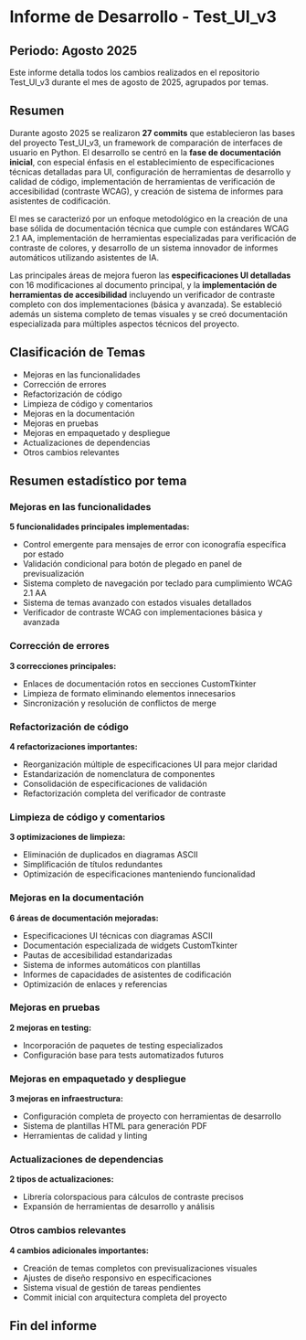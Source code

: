 # Informe de Desarrollo - Test_UI_v3

## Periodo: Agosto 2025

Este informe detalla todos los cambios realizados en el repositorio Test_UI_v3 durante el mes de agosto de 2025, agrupados por temas.

## Resumen

Durante agosto 2025 se realizaron **27 commits** que establecieron las bases del proyecto Test_UI_v3, un framework de comparación de interfaces de usuario en Python. El desarrollo se centró en la **fase de documentación inicial**, con especial énfasis en el establecimiento de especificaciones técnicas detalladas para UI, configuración de herramientas de desarrollo y calidad de código, implementación de herramientas de verificación de accesibilidad (contraste WCAG), y creación de sistema de informes para asistentes de codificación.

El mes se caracterizó por un enfoque metodológico en la creación de una base sólida de documentación técnica que cumple con estándares WCAG 2.1 AA, implementación de herramientas especializadas para verificación de contraste de colores, y desarrollo de un sistema innovador de informes automáticos utilizando asistentes de IA.

Las principales áreas de mejora fueron las **especificaciones UI detalladas** con 16 modificaciones al documento principal, y la **implementación de herramientas de accesibilidad** incluyendo un verificador de contraste completo con dos implementaciones (básica y avanzada). Se estableció además un sistema completo de temas visuales y se creó documentación especializada para múltiples aspectos técnicos del proyecto.

## Clasificación de Temas

- Mejoras en las funcionalidades
- Corrección de errores
- Refactorización de código
- Limpieza de código y comentarios
- Mejoras en la documentación
- Mejoras en pruebas
- Mejoras en empaquetado y despliegue
- Actualizaciones de dependencias
- Otros cambios relevantes

## Resumen estadístico por tema

### Mejoras en las funcionalidades

**5 funcionalidades principales implementadas:**

- Control emergente para mensajes de error con iconografía específica por estado
- Validación condicional para botón de plegado en panel de previsualización
- Sistema completo de navegación por teclado para cumplimiento WCAG 2.1 AA
- Sistema de temas avanzado con estados visuales detallados
- Verificador de contraste WCAG con implementaciones básica y avanzada

### Corrección de errores

**3 correcciones principales:**

- Enlaces de documentación rotos en secciones CustomTkinter
- Limpieza de formato eliminando elementos innecesarios
- Sincronización y resolución de conflictos de merge

### Refactorización de código

**4 refactorizaciones importantes:**

- Reorganización múltiple de especificaciones UI para mejor claridad
- Estandarización de nomenclatura de componentes
- Consolidación de especificaciones de validación
- Refactorización completa del verificador de contraste

### Limpieza de código y comentarios

**3 optimizaciones de limpieza:**

- Eliminación de duplicados en diagramas ASCII
- Simplificación de títulos redundantes
- Optimización de especificaciones manteniendo funcionalidad

### Mejoras en la documentación

**6 áreas de documentación mejoradas:**

- Especificaciones UI técnicas con diagramas ASCII
- Documentación especializada de widgets CustomTkinter
- Pautas de accesibilidad estandarizadas
- Sistema de informes automáticos con plantillas
- Informes de capacidades de asistentes de codificación
- Optimización de enlaces y referencias

### Mejoras en pruebas

**2 mejoras en testing:**

- Incorporación de paquetes de testing especializados
- Configuración base para tests automatizados futuros

### Mejoras en empaquetado y despliegue

**3 mejoras en infraestructura:**

- Configuración completa de proyecto con herramientas de desarrollo
- Sistema de plantillas HTML para generación PDF
- Herramientas de calidad y linting

### Actualizaciones de dependencias

**2 tipos de actualizaciones:**

- Librería colorspacious para cálculos de contraste precisos
- Expansión de herramientas de desarrollo y análisis

### Otros cambios relevantes

**4 cambios adicionales importantes:**

- Creación de temas completos con previsualizaciones visuales
- Ajustes de diseño responsivo en especificaciones
- Sistema visual de gestión de tareas pendientes
- Commit inicial con arquitectura completa del proyecto

## Fin del informe

